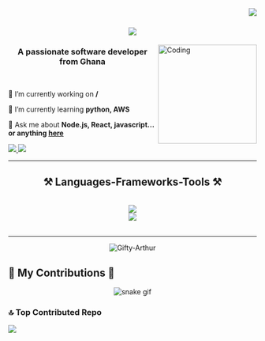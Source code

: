 <img align="right" src="https://visitor-badge.laobi.icu/badge?page_id=Gifty-Arthur.Gifty-Arthur" />


<h1 align="center">
    <img src="https://readme-typing-svg.herokuapp.com/?font=Righteous&size=35&center=true&vCenter=true&width=500&height=70&duration=4000&lines=Hi+There!+👋;+I'm+Gifty+Arthur!;" />
</h1>
<img align="right" alt="Coding" width="200" src="https://i.giphy.com/media/v1.Y2lkPTc5MGI3NjExMjdrYnVrM2hvYjNvbGdtcXh4bzdqcnE4azNsZHducHZkN2Vpcm5qdSZlcD12MV9pbnRlcm5hbF9naWZfYnlfaWQmY3Q9Zw/cst5AXzPxRLyIwMNsV/giphy.gif">

<h3 align="center">A passionate software developer from Ghana</h3>

<br/>

<div align="left">
 
 🔭 I’m currently working on **/**
 
 🌱 I’m currently learning **python, AWS**

💬 Ask me about **Node.js, React, javascript... or anything [here](https://github.com/Gifty-Arthur/Gifty-Arthur/issues)**


 </div>
 
<div align="left"> 
  <a href="mailto:giftyarthur031@gmail.com">
    <img src="https://img.shields.io/badge/Gmail-333333?style=for-the-badge&logo=gmail&logoColor=red" />
  </a>
  <a href="https://www.linkedin.com/in/gifty-arthur-95316a1b5/" target="_blank">
    <img src="https://img.shields.io/badge/LinkedIn-0077B5?style=for-the-badge&logo=linkedin&logoColor=white" target="_blank" />
  </a>

</div>

 <hr/>
 
<h2 align="center">⚒️ Languages-Frameworks-Tools ⚒️</h2>
<br/>
<div align="center">
    <img src="https://skillicons.dev/icons?i=react,html,css,vscode,github,figma,tailwind,git python," /><br>
    <img src="https://skillicons.dev/icons?i=nodejs,python,javascript,firebase" />
</div>

<br/>
<hr/>
 <div align="center">
<p><img  src="https://github-readme-stats.vercel.app/api/top-langs?username=Gifty-Arthur&show_icons=true&locale=en&layout=compact" alt="Gifty-Arthur" /></p>

 


</div>

 <h2>🐍 My Contributions 🐍</h2>
  <div align="center">
    
  ![snake gif](https://github.com/Gifty-Arthur/Gifty-Arthur/blob/output/github-snake-dark.svg)
</div>
 

 
  

  ### 🔝 Top Contributed Repo
  
  ![](https://github-contributor-stats.vercel.app/api?username=Gifty-Arthur&limit=5&theme=flat&combine_all_yearly_contributions=true)




